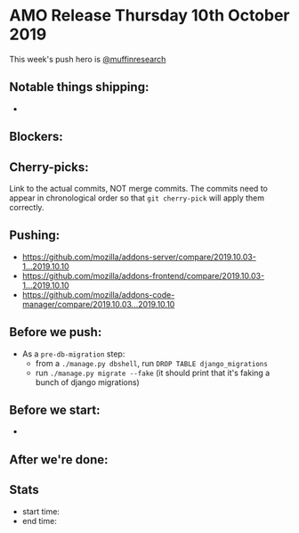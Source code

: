 # AMO Release Thursday 10th October 2019

This week's push hero is [@muffinresearch](https://github.com/muffinresearch)

## Notable things shipping:

*

## Blockers:


## Cherry-picks:

Link to the actual commits, NOT merge commits. The commits need to appear
in chronological order so that `git cherry-pick` will apply them correctly.



## Pushing:

* https://github.com/mozilla/addons-server/compare/2019.10.03-1...2019.10.10
* https://github.com/mozilla/addons-frontend/compare/2019.10.03-1...2019.10.10
* https://github.com/mozilla/addons-code-manager/compare/2019.10.03...2019.10.10


## Before we push:

* As a `pre-db-migration` step:
  * from a `./manage.py dbshell`, run `DROP TABLE django_migrations`
  * run `./manage.py migrate --fake` (it should print that it's faking a bunch of django migrations)

## Before we start:

*

## After we're done:

## Stats

* start time:
* end time:
